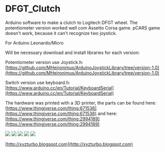 # DFGT_Clutch

Arduino software to make a clutch to Logitech DFGT wheel.
The potentiometer version worked well com Assetto Corsa game. pCARS game doesn't work, because it can't recognize two joystick.

For Arduino Leonardo/Micro

Will be necessary download and install libraries for each version:

Potentiometer version use Joystick.h: 
[https://github.com/MHeironimus/ArduinoJoystickLibrary/tree/version-1.0](https://github.com/MHeironimus/ArduinoJoystickLibrary/tree/version-1.0)

Switch version use keyboard.h: 
[https://www.arduino.cc/en/Tutorial/KeyboardSerial](https://www.arduino.cc/en/Tutorial/KeyboardSerial)

The hardware was printed with a 3D printer, the parts can be found here: 
[https://www.thingiverse.com/thing:671536](https://www.thingiverse.com/thing:671536) and here: 
[https://www.thingiverse.com/thing:2994189](https://www.thingiverse.com/thing:2994189)

<img src="https://github.com/naldin/DFGT_Clutch/raw/master/IMG_0201.JPG" />
<img src="https://github.com/naldin/DFGT_Clutch/raw/master/IMG_0200.JPG" />
<img src="https://github.com/naldin/DFGT_Clutch/raw/master/IMG_0199.JPG" />
<img src="https://github.com/naldin/DFGT_Clutch/raw/master/IMG_0198.JPG" />
<img src="https://github.com/naldin/DFGT_Clutch/raw/master/joystick.PNG" />

[http://xyzturbo.blogspot.com](http://xyzturbo.blogspot.com)